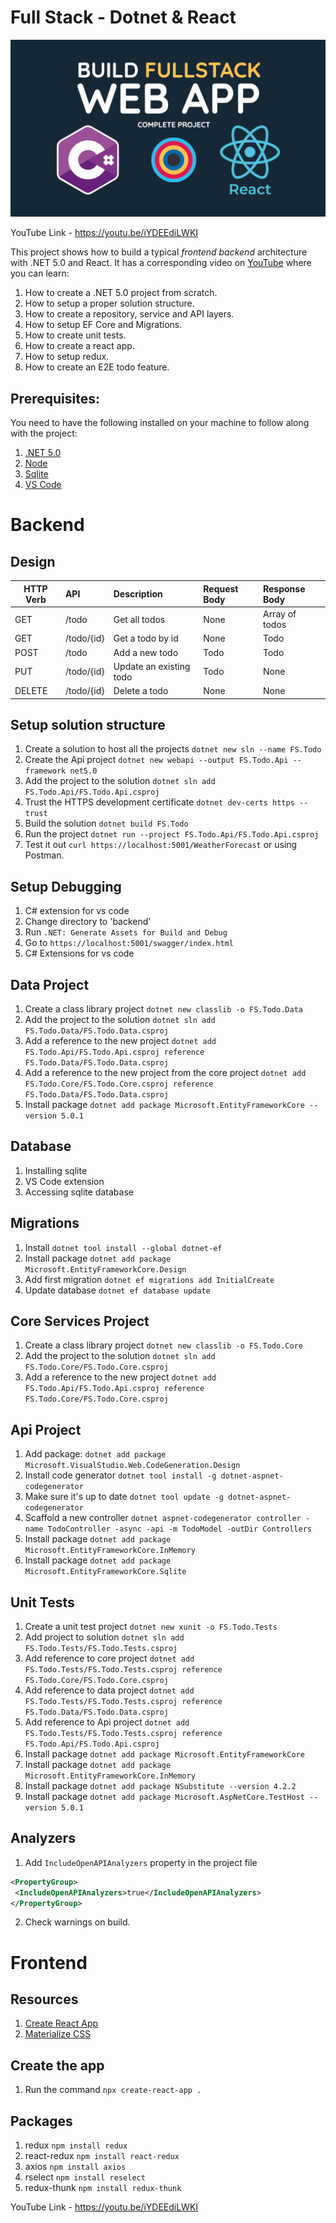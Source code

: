 # Full Stack - Dotnet & React

![YT](./YT.jpg)

YouTube Link - https://youtu.be/iYDEEdiLWKI

This project shows how to build a typical _frontend backend_ architecture with .NET 5.0 and React. It has a corresponding video on [YouTube](https://youtu.be/iYDEEdiLWKI) where you can learn:

1. How to create a .NET 5.0 project from scratch.
2. How to setup a proper solution structure.
3. How to create a repository, service and API layers.
4. How to setup EF Core and Migrations.
5. How to create unit tests.
6. How to create a react app.
7. How to setup redux.
8. How to create an E2E todo feature.


## Prerequisites:

You need to have the following installed on your machine to follow along with the project:

1. [.NET 5.0](https://dotnet.microsoft.com/download)
2. [Node](https://nodejs.org/en/)
3. [Sqlite](https://www.sqlite.org/index.html)
4. [VS Code](https://code.visualstudio.com/)


# Backend

## Design

| HTTP Verb | API        | Description             | Request Body | Response Body  |
| --------- | :--------- | :---------------------- | :----------- | :------------- |
| GET       | /todo      | Get all todos           | None         | Array of todos |
| GET       | /todo/{id} | Get a todo by id        | None         | Todo           |
| POST      | /todo      | Add a new todo          | Todo         | Todo           |
| PUT       | /todo/{id} | Update an existing todo | Todo         | None           |
| DELETE    | /todo/{id} | Delete a todo           | None         | None           |


## Setup solution structure
1. Create a solution to host all the projects `dotnet new sln --name FS.Todo`
2. Create the Api project `dotnet new webapi --output FS.Todo.Api --framework net5.0`
3. Add the project to the solution `dotnet sln add FS.Todo.Api/FS.Todo.Api.csproj`
4. Trust the HTTPS development certificate `dotnet dev-certs https --trust`
5. Build the solution `dotnet build FS.Todo`
6. Run the project `dotnet run --project FS.Todo.Api/FS.Todo.Api.csproj`
7. Test it out `curl https://localhost:5001/WeatherForecast` or using Postman.


## Setup Debugging
1. C# extension for vs code
2. Change directory to 'backend'
3. Run `.NET: Generate Assets for Build and Debug`
4. Go to `https://localhost:5001/swagger/index.html`
5. C# Extensions for vs code


## Data Project
1. Create a class library project `dotnet new classlib -o FS.Todo.Data`
2. Add the project to the solution `dotnet sln add FS.Todo.Data/FS.Todo.Data.csproj`
3. Add a reference to the new project `dotnet add FS.Todo.Api/FS.Todo.Api.csproj reference FS.Todo.Data/FS.Todo.Data.csproj`
4. Add a reference to the new project from the core project `dotnet add FS.Todo.Core/FS.Todo.Core.csproj reference FS.Todo.Data/FS.Todo.Data.csproj`
5. Install package `dotnet add package Microsoft.EntityFrameworkCore --version 5.0.1`


## Database
1. Installing sqlite
2. VS Code extension
3. Accessing sqlite database


## Migrations
1. Install `dotnet tool install --global dotnet-ef`
2. Install package `dotnet add package Microsoft.EntityFrameworkCore.Design`
3. Add first migration `dotnet ef migrations add InitialCreate`
4. Update database `dotnet ef database update`


## Core Services Project
1. Create a class library project `dotnet new classlib -o FS.Todo.Core`
2. Add the project to the solution `dotnet sln add FS.Todo.Core/FS.Todo.Core.csproj`
3. Add a reference to the new project `dotnet add FS.Todo.Api/FS.Todo.Api.csproj reference FS.Todo.Core/FS.Todo.Core.csproj`


## Api Project
1. Add package: `dotnet add package Microsoft.VisualStudio.Web.CodeGeneration.Design`
2. Install code generator `dotnet tool install -g dotnet-aspnet-codegenerator`
3. Make sure it's up to date `dotnet tool update -g dotnet-aspnet-codegenerator`
4. Scaffold a new controller `dotnet aspnet-codegenerator controller -name TodoController -async -api -m TodoModel -outDir Controllers`
5. Install package `dotnet add package Microsoft.EntityFrameworkCore.InMemory`
6. Install package `dotnet add package Microsoft.EntityFrameworkCore.Sqlite`


## Unit Tests
1. Create a unit test project `dotnet new xunit -o FS.Todo.Tests`
2. Add project to solution `dotnet sln add FS.Todo.Tests/FS.Todo.Tests.csproj`
3. Add reference to core project `dotnet add FS.Todo.Tests/FS.Todo.Tests.csproj reference FS.Todo.Core/FS.Todo.Core.csproj`
4. Add reference to data project `dotnet add FS.Todo.Tests/FS.Todo.Tests.csproj reference FS.Todo.Data/FS.Todo.Data.csproj`
5. Add reference to Api project `dotnet add FS.Todo.Tests/FS.Todo.Tests.csproj reference FS.Todo.Api/FS.Todo.Api.csproj`
6. Install package `dotnet add package Microsoft.EntityFrameworkCore`
7. Install package `dotnet add package Microsoft.EntityFrameworkCore.InMemory`
8. Install package `dotnet add package NSubstitute --version 4.2.2`
9. Install package `dotnet add package Microsoft.AspNetCore.TestHost --version 5.0.1`


## Analyzers
1. Add `IncludeOpenAPIAnalyzers` property in the project file
```xml
<PropertyGroup>
 <IncludeOpenAPIAnalyzers>true</IncludeOpenAPIAnalyzers>
</PropertyGroup>
```
2. Check warnings on build.


# Frontend

## Resources
1. [Create React App](https://create-react-app.dev/)
2. [Materialize CSS](https://materializecss.com/)


## Create the app
1. Run the command `npx create-react-app .`


## Packages
1. redux `npm install redux`
2. react-redux `npm install react-redux`
3. axios `npm install axios`
4. rselect `npm install reselect`
5. redux-thunk `npm install redux-thunk`

YouTube Link - https://youtu.be/iYDEEdiLWKI
